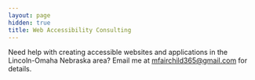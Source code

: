 ```yaml
---
layout: page
hidden: true
title: Web Accessibility Consulting
---
```


Need help with creating accessible websites and applications in the Lincoln-Omaha Nebraska area? Email me at <mfairchild365@gmail.com> for details.
